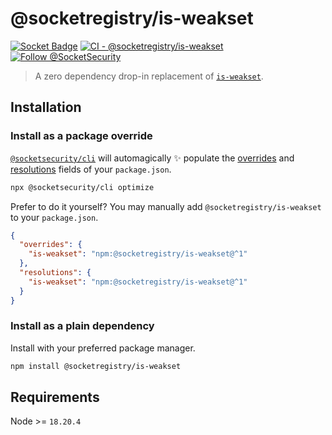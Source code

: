 # @socketregistry/is-weakset

[![Socket Badge](https://socket.dev/api/badge/npm/package/@socketregistry/is-weakset)](https://socket.dev/npm/package/@socketregistry/is-weakset)
[![CI - @socketregistry/is-weakset](https://github.com/SocketDev/socket-registry-js/actions/workflows/test.yml/badge.svg)](https://github.com/SocketDev/socket-registry-js/actions/workflows/test.yml)
[![Follow @SocketSecurity](https://img.shields.io/twitter/follow/SocketSecurity?style=social)](https://twitter.com/SocketSecurity)

> A zero dependency drop-in replacement of
> [`is-weakset`](https://www.npmjs.com/package/is-weakset).

## Installation

### Install as a package override

[`@socketsecurity/cli`](https://www.npmjs.com/package/@socketsecurity/cli) will
automagically :sparkles: populate the
[overrides](https://docs.npmjs.com/cli/v9/configuring-npm/package-json#overrides)
and [resolutions](https://yarnpkg.com/configuration/manifest#resolutions) fields
of your `package.json`.

```sh
npx @socketsecurity/cli optimize
```

Prefer to do it yourself? You may manually add `@socketregistry/is-weakset` to
your `package.json`.

```json
{
  "overrides": {
    "is-weakset": "npm:@socketregistry/is-weakset@^1"
  },
  "resolutions": {
    "is-weakset": "npm:@socketregistry/is-weakset@^1"
  }
}
```

### Install as a plain dependency

Install with your preferred package manager.

```sh
npm install @socketregistry/is-weakset
```

## Requirements

Node &gt;= `18.20.4`
